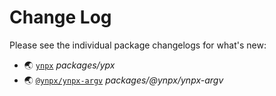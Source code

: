 # Change Log

Please see the individual package changelogs for what's new:

* 🌏 [`ynpx`](./packages/ypx/CHANGELOG.md "packages/ypx") *packages/ypx*
* 🌏 [`@ynpx/ynpx-argv`](./packages/@ynpx/ynpx-argv/CHANGELOG.md "packages/@ynpx/ynpx-argv") *packages/@ynpx/ynpx-argv*

